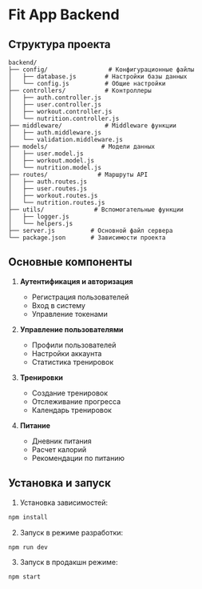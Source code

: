 # Fit App Backend

## Структура проекта

```
backend/
├── config/                 # Конфигурационные файлы
│   ├── database.js        # Настройки базы данных
│   └── config.js          # Общие настройки
├── controllers/           # Контроллеры
│   ├── auth.controller.js
│   ├── user.controller.js
│   ├── workout.controller.js
│   └── nutrition.controller.js
├── middleware/            # Middleware функции
│   ├── auth.middleware.js
│   └── validation.middleware.js
├── models/               # Модели данных
│   ├── user.model.js
│   ├── workout.model.js
│   └── nutrition.model.js
├── routes/              # Маршруты API
│   ├── auth.routes.js
│   ├── user.routes.js
│   ├── workout.routes.js
│   └── nutrition.routes.js
├── utils/              # Вспомогательные функции
│   ├── logger.js
│   └── helpers.js
├── server.js          # Основной файл сервера
└── package.json       # Зависимости проекта
```

## Основные компоненты

1. **Аутентификация и авторизация**
   - Регистрация пользователей
   - Вход в систему
   - Управление токенами

2. **Управление пользователями**
   - Профили пользователей
   - Настройки аккаунта
   - Статистика тренировок

3. **Тренировки**
   - Создание тренировок
   - Отслеживание прогресса
   - Календарь тренировок

4. **Питание**
   - Дневник питания
   - Расчет калорий
   - Рекомендации по питанию

## Установка и запуск

1. Установка зависимостей:
```bash
npm install
```

2. Запуск в режиме разработки:
```bash
npm run dev
```

3. Запуск в продакшн режиме:
```bash
npm start
``` 